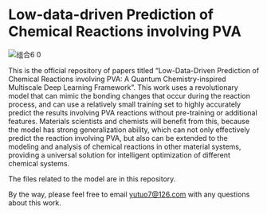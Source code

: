 # Low-data-driven Prediction of Chemical Reactions involving PVA
![组合6 0](https://github.com/user-attachments/assets/6861f1ac-ee3a-49e1-b544-e2b26e600722)

This is the official repository of papers titled “Low-Data-Driven Prediction of Chemical Reactions involving PVA: A Quantum Chemistry-inspired Multiscale Deep Learning Framework”. This work uses a revolutionary model that can mimic the bonding changes that occur during the reaction process, and can use a relatively small training set to highly accurately predict the results involving PVA reactions without pre-training or additional features. Materials scientists and chemists will benefit from this, because the model has strong generalization ability, which can not only effectively predict the reaction involving PVA, but also can be extended to the modeling and analysis of chemical reactions in other material systems, providing a universal solution for intelligent optimization of different chemical systems. 
 
The files related to the model are in this repository.

By the way, please feel free to email yutuo7@126.com with any questions about this work.
